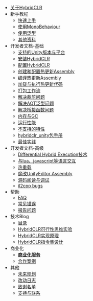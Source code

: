 <!-- docs/_sidebar.md -->

* [关于HybridCLR](README.md)
* 新手教程
  * [快速上手](/beginner/quickstart.md)
  * [使用MonoBehaviour](/beginner/monobehaviour.md)
  * [使用泛型](/beginner/generic.md)
  * [其他资料](/beginner/otherhelp.md)
* 开发者文档-基础
  * [支持的Unity版本与平台](basic/supportedplatformanduniyversion.md)
  * [安装HybridCLR](basic/install.md)
  * [配置HybridCLR](basic/projectsettings.md)
  * [创建和配置热更新Assembly](basic/hotupdateassemblysetting.md)
  * [编译热更新Assembly](basic/compileassembly.md)
  * [加载与执行热更新代码](basic/load_assembly.md)
  * [打包工作流](basic/buildpipeline.md)
  * [解决裁剪问题](basic/codestriping.md)
  * [解决AOT泛型问题](basic/aotgeneric.md)
  * [解决桥接函数问题](basic/methodbridge.md)
  * [内存与GC](basic/memory.md)
  * [运行性能](basic/performance.md)
  * [不支持的特性](basic/notsupportedfeatures.md)
  * [hybridclr_unity包手册](basic/com.focus-creative-games.hybridclr_unity.md)
  * [最佳实践](basic/bestpractice.md)
* 开发者文档-高级
  * [Differential Hybrid Execution技术](advanced/differentialhybridexecution.md)
  * [与lua、javascript等语言交互](advanced/workwithscriptlanguage.md)
  * [热重载](advanced/hotreloadassembly.md)
  * [魔改UnityEditor Assembly](advanced/modifyunitydll.md)
  * [源码阅读与调试](advanced/sourceinspect.md)
  * [il2cpp bugs](advanced/il2cppbugs.md)
* 帮助
  * [FAQ](help/faq.md)
  * [常见错误](help/commonerrors.md)
  * [报告问题](help/issue.md)
* 技术Blog
  * [目录](blog/catelog.md)
  * [HybridCLR可行性思维实验](blog/mindexperiment.md)
  * [HybridCLR实现原理](blog/principle.md)
  * [HybridCLR指令集设计](blog/instructions.md)
* 商业化
  * [**商业化服务**](other/business.md)
  * [合作案例](other/business_partner.md)
* 其他
  * [未来规划](other/roadmap.md)
  * [改动日志](other/changelog.md)
  * [致谢名单](other/donate.md)
  * [支持与联系](other/contactme.md)